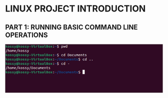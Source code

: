 #    LINUX PROJECT INTRODUCTION

## PART 1: RUNNING BASIC COMMAND LINE OPERATIONS

![](linux/cd.png)


